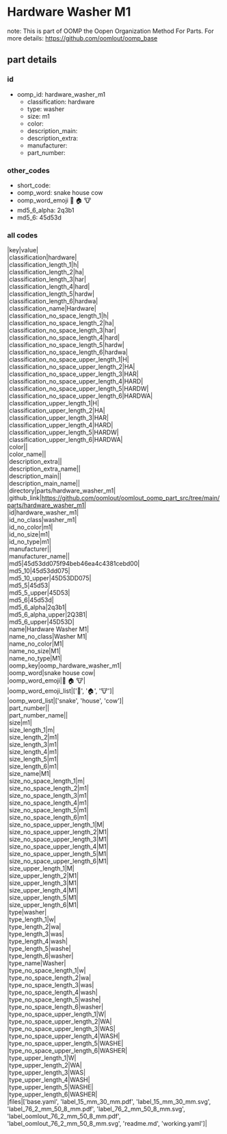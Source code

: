 # Hardware Washer M1  

note: This is part of OOMP the Oopen Organization Method For Parts. For more details: https://github.com/oomlout/oomp_base

##  part details





### id
* oomp_id: hardware_washer_m1
  * classification: hardware
  * type: washer
  * size: m1
  * color: 
  * description_main: 
  * description_extra: 
  * manufacturer: 
  * part_number: 

### other_codes
* short_code: 
* oomp_word: snake house cow
* oomp_word_emoji :snake: :house: :cow:
* md5_6_alpha: 2q3b1
* md5_6: 45d53d

### all codes 
|key|value|  
|classification|hardware|  
|classification_length_1|h|  
|classification_length_2|ha|  
|classification_length_3|har|  
|classification_length_4|hard|  
|classification_length_5|hardw|  
|classification_length_6|hardwa|  
|classification_name|Hardware|  
|classification_no_space_length_1|h|  
|classification_no_space_length_2|ha|  
|classification_no_space_length_3|har|  
|classification_no_space_length_4|hard|  
|classification_no_space_length_5|hardw|  
|classification_no_space_length_6|hardwa|  
|classification_no_space_upper_length_1|H|  
|classification_no_space_upper_length_2|HA|  
|classification_no_space_upper_length_3|HAR|  
|classification_no_space_upper_length_4|HARD|  
|classification_no_space_upper_length_5|HARDW|  
|classification_no_space_upper_length_6|HARDWA|  
|classification_upper_length_1|H|  
|classification_upper_length_2|HA|  
|classification_upper_length_3|HAR|  
|classification_upper_length_4|HARD|  
|classification_upper_length_5|HARDW|  
|classification_upper_length_6|HARDWA|  
|color||  
|color_name||  
|description_extra||  
|description_extra_name||  
|description_main||  
|description_main_name||  
|directory|parts/hardware_washer_m1|  
|github_link|https://github.com/oomlout/oomlout_oomp_part_src/tree/main/parts/hardware_washer_m1|  
|id|hardware_washer_m1|  
|id_no_class|washer_m1|  
|id_no_color|m1|  
|id_no_size|m1|  
|id_no_type|m1|  
|manufacturer||  
|manufacturer_name||  
|md5|45d53dd075f94beb46ea4c4381cebd00|  
|md5_10|45d53dd075|  
|md5_10_upper|45D53DD075|  
|md5_5|45d53|  
|md5_5_upper|45D53|  
|md5_6|45d53d|  
|md5_6_alpha|2q3b1|  
|md5_6_alpha_upper|2Q3B1|  
|md5_6_upper|45D53D|  
|name|Hardware Washer M1|  
|name_no_class|Washer M1|  
|name_no_color|M1|  
|name_no_size|M1|  
|name_no_type|M1|  
|oomp_key|oomp_hardware_washer_m1|  
|oomp_word|snake house cow|  
|oomp_word_emoji|:snake: :house: :cow:|  
|oomp_word_emoji_list|[':snake:', ':house:', ':cow:']|  
|oomp_word_list|['snake', 'house', 'cow']|  
|part_number||  
|part_number_name||  
|size|m1|  
|size_length_1|m|  
|size_length_2|m1|  
|size_length_3|m1|  
|size_length_4|m1|  
|size_length_5|m1|  
|size_length_6|m1|  
|size_name|M1|  
|size_no_space_length_1|m|  
|size_no_space_length_2|m1|  
|size_no_space_length_3|m1|  
|size_no_space_length_4|m1|  
|size_no_space_length_5|m1|  
|size_no_space_length_6|m1|  
|size_no_space_upper_length_1|M|  
|size_no_space_upper_length_2|M1|  
|size_no_space_upper_length_3|M1|  
|size_no_space_upper_length_4|M1|  
|size_no_space_upper_length_5|M1|  
|size_no_space_upper_length_6|M1|  
|size_upper_length_1|M|  
|size_upper_length_2|M1|  
|size_upper_length_3|M1|  
|size_upper_length_4|M1|  
|size_upper_length_5|M1|  
|size_upper_length_6|M1|  
|type|washer|  
|type_length_1|w|  
|type_length_2|wa|  
|type_length_3|was|  
|type_length_4|wash|  
|type_length_5|washe|  
|type_length_6|washer|  
|type_name|Washer|  
|type_no_space_length_1|w|  
|type_no_space_length_2|wa|  
|type_no_space_length_3|was|  
|type_no_space_length_4|wash|  
|type_no_space_length_5|washe|  
|type_no_space_length_6|washer|  
|type_no_space_upper_length_1|W|  
|type_no_space_upper_length_2|WA|  
|type_no_space_upper_length_3|WAS|  
|type_no_space_upper_length_4|WASH|  
|type_no_space_upper_length_5|WASHE|  
|type_no_space_upper_length_6|WASHER|  
|type_upper_length_1|W|  
|type_upper_length_2|WA|  
|type_upper_length_3|WAS|  
|type_upper_length_4|WASH|  
|type_upper_length_5|WASHE|  
|type_upper_length_6|WASHER|  
|files|['base.yaml', 'label_15_mm_30_mm.pdf', 'label_15_mm_30_mm.svg', 'label_76_2_mm_50_8_mm.pdf', 'label_76_2_mm_50_8_mm.svg', 'label_oomlout_76_2_mm_50_8_mm.pdf', 'label_oomlout_76_2_mm_50_8_mm.svg', 'readme.md', 'working.yaml']|  
